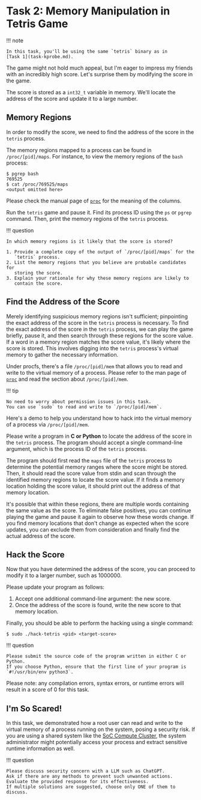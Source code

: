# Task 2: Memory Manipulation in Tetris Game

!!! note

    In this task, you'll be using the same `tetris` binary as in
    [Task 1](task-kprobe.md).

The game might not hold much appeal, but I'm eager to impress my friends with an
incredibly high score. Let's surprise them by modifying the score in the game.

The score is stored as a `int32_t` variable in memory. We'll locate the address
of the score and update it to a large number.

## Memory Regions

In order to modify the score, we need to find the address of the score in the
`tetris` process.

The memory regions mapped to a process can be found in `/proc/[pid]/maps`. For
instance, to view the memory regions of the `bash` process:

```console
$ pgrep bash
769525
$ cat /proc/769525/maps
<output omitted here>
```

Please check the manual page of
[`proc`](https://man7.org/linux/man-pages/man5/proc.5.html) for the meaning of
the columns.

Run the `tetris` game and pause it. Find its process ID using the `ps` or
`pgrep` command. Then, print the memory regions of the `tetris` process.

!!! question

    In which memory regions is it likely that the score is stored?

    1. Provide a complete copy of the output of `/proc/[pid]/maps` for the
       `tetris` process.
    2. List the memory regions that you believe are probable candidates for
       storing the score.
    3. Explain your rationale for why these memory regions are likely to
       contain the score.

## Find the Address of the Score

Merely identifying suspicious memory regions isn't sufficient; pinpointing the
exact address of the score in the `tetris` process is necessary.
To find the exact address of the score in the `tetris` process, we can play the
game briefly, pause it, and then search through these regions for the score
value.
If a word in a memory region matches the score value, it's likely where the
score is stored.
This involves digging into the `tetris` process's virtual memory to gather the
necessary information.

Under procfs, there's a file `/proc/[pid]/mem` that allows you to read and
write to the virtual memory of a process. Please refer to the man page of
[`proc`](https://man7.org/linux/man-pages/man5/proc.5.html) and read the section
about `/proc/[pid]/mem`.

!!! tip

    No need to worry about permission issues in this task.
    You can use `sudo` to read and write to `/proc/[pid]/mem`.

Here's a demo to help you understand how to hack into the virtual memory of a
process via `/proc/[pid]/mem`.

<script src="https://gist.github.com/shen-jiamin/62e554df61510efe7095ad8335e1346b.js?file=demo-hacker.c"></script>

<script async id="asciicast-viIoLKiGb0HKNsIlErYFtiYFC" src="https://asciinema.org/a/viIoLKiGb0HKNsIlErYFtiYFC.js"></script>

Please write a program in **C or Python** to locate the address of the score in
the `tetris` process. The program should accept a single command-line argument,
which is the process ID of the `tetris` process.

The program should first read the `maps` file of the `tetris` process to
determine the potential memory ranges where the score might be stored. Then, it
should read the score value from stdin and scan through the identified memory
regions to locate the score value. If it finds a memory location holding the
score value, it should print out the address of that memory location.

It's possible that within these regions, there are multiple words containing the
same value as the score. To eliminate false positives, you can continue playing
the game and pause it again to observe how these words change. If you find
memory locations that don't change as expected when the score updates, you can
exclude them from consideration and finally find the actual address of the
score.

## Hack the Score

Now that you have determined the address of the score, you can proceed to modify
it to a larger number, such as 1000000.

Please update your program as follows:

1. Accept one additional command-line argument: the new score.
2. Once the address of the score is found, write the new score to that memory
   location.

Finally, you should be able to perform the hacking using a single command:

```console
$ sudo ./hack-tetris <pid> <target-score>
```

!!! question

    Please submit the source code of the program written in either C or Python.
    If you choose Python, ensure that the first line of your program is `#!/usr/bin/env python3`.

Please note: any compilation errors, syntax errors, or runtime errors will
result in a score of 0 for this task.

## I'm So Scared!

In this task, we demonstrated how a root user can read and write to the virtual
memory of a process running on the system, posing a security risk. If you are
using a shared system like the [SoC Compute
Cluster](https://dochub.comp.nus.edu.sg/cf/services/compute-cluster), the system
administrator might potentially access your process and extract sensitive
runtime information as well.

!!! question

    Please discuss security concern with a LLM such as ChatGPT.
    Ask if there are any methods to prevent such unwanted actions.
    Evaluate the provided response for its effectiveness.
    If multiple solutions are suggested, choose only ONE of them to discuss.
